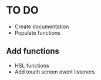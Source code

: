 # TO DO

- Create documentation
- Populate functions

## Add functions

- HSL functions
- Add touch screen event listeners